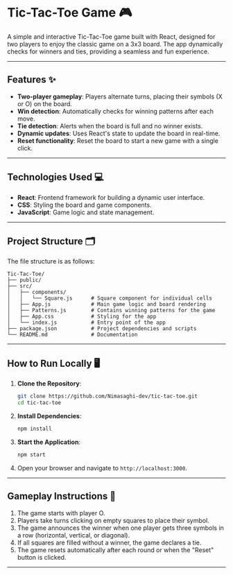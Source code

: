 # Tic-Tac-Toe Game 🎮

A simple and interactive Tic-Tac-Toe game built with React, designed for two players to enjoy the classic game on a 3x3 board. The app dynamically checks for winners and ties, providing a seamless and fun experience.

---

## Features ✨

- **Two-player gameplay**: Players alternate turns, placing their symbols (X or O) on the board.
- **Win detection**: Automatically checks for winning patterns after each move.
- **Tie detection**: Alerts when the board is full and no winner exists.
- **Dynamic updates**: Uses React's state to update the board in real-time.
- **Reset functionality**: Reset the board to start a new game with a single click.

---

## Technologies Used 💻

- **React**: Frontend framework for building a dynamic user interface.
- **CSS**: Styling the board and game components.
- **JavaScript**: Game logic and state management.

---

## Project Structure 🗂️

The file structure is as follows:

```
Tic-Tac-Toe/
├── public/
├── src/
│   ├── components/
│   │   └── Square.js      # Square component for individual cells
│   ├── App.js             # Main game logic and board rendering
│   ├── Patterns.js        # Contains winning patterns for the game
│   ├── App.css            # Styling for the app
│   └── index.js           # Entry point of the app
├── package.json           # Project dependencies and scripts
└── README.md              # Documentation
```

---

## How to Run Locally 🖥️

1. **Clone the Repository**:
   ```bash
   git clone https://github.com/Nimasaghi-dev/tic-tac-toe.git
   cd tic-tac-toe
   ```

2. **Install Dependencies**:
   ```bash
   npm install
   ```

3. **Start the Application**:
   ```bash
   npm start
   ```

4. Open your browser and navigate to `http://localhost:3000`.

---

## Gameplay Instructions 🎲

1. The game starts with player O.
2. Players take turns clicking on empty squares to place their symbol.
3. The game announces the winner when one player gets three symbols in a row (horizontal, vertical, or diagonal).
4. If all squares are filled without a winner, the game declares a tie.
5. The game resets automatically after each round or when the "Reset" button is clicked.

---
